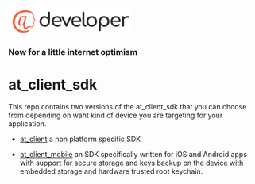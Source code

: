![image alt <](./.github/@developersmall.png) 
### Now for a little internet optimism

# at_client_sdk
This repo contains two versions of the at_client_sdk that you can choose from 
depending on waht kind of device you are targeting for your application.

* [at_client](./at_client) a non platform specific SDK

* [at_client_mobile](./at_client_mobile) an SDK specifically written for iOS and 
Android apps with support for secure storage and keys backup on the device with
embedded storage and hardware trusted root keychain.
